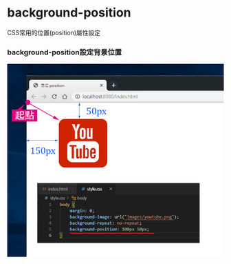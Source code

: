 # background-position

CSS常用的位置\(position\)屬性設定

### background-position設定背景位置

![](.gitbook/assets/position.jpg)

